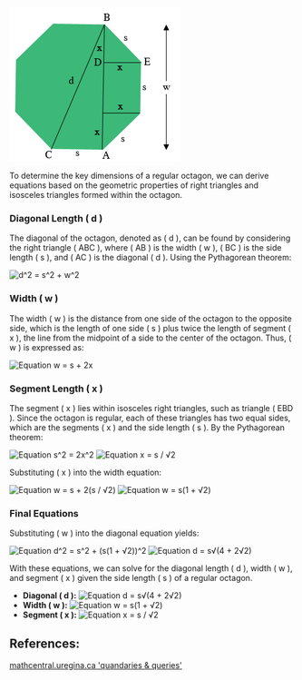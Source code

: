 ![Regular Octagon Diagram](./octagon_dia.png)

To determine the key dimensions of a regular octagon, we can derive equations based on the geometric properties of right triangles and isosceles triangles formed within the octagon.

### Diagonal Length  \( d \) 

The diagonal of the octagon, denoted as \( d \), can be found by considering the right triangle \( ABC \), where \( AB \) is the width \( w \), \( BC \) is the side length \( s \), and \( AC \) is the diagonal \( d \). Using the Pythagorean theorem:

![ d^2 = s^2 + w^2](https://latex.codecogs.com/svg.image?\inline&space;\bg{white}{\color{Emerald}d^{2}=s^{2}&plus;w^{2}})

### Width  \( w \) 

The width \( w \) is the distance from one side of the octagon to the opposite side, which is the length of one side \( s \) plus twice the length of segment \( x \), the line from the midpoint of a side to the center of the octagon. Thus, \( w \) is expressed as:

![Equation w = s + 2x](https://latex.codecogs.com/png.image?\dpi{200}\Large&space;w=s+2x)

### Segment Length  \( x \) 

The segment \( x \) lies within isosceles right triangles, such as triangle \( EBD \). Since the octagon is regular, each of these triangles has two equal sides, which are the segments \( x \) and the side length \( s \). By the Pythagorean theorem:

![Equation s^2 = 2x^2](https://latex.codecogs.com/png.image?\dpi{200}\Large&space;s^2=2x^2)
![Equation x = s / √2](https://latex.codecogs.com/png.image?\dpi{200}\Large&space;x=\frac{s}{\sqrt{2}})

Substituting \( x \) into the width equation:

![Equation w = s + 2(s / √2)](https://latex.codecogs.com/png.image?\dpi{200}\Large&space;w=s+2(\frac{s}{\sqrt{2}}))
![Equation w = s(1 + √2)](https://latex.codecogs.com/png.image?\dpi{200}\Large&space;w=s(1+\sqrt{2}))

### Final Equations

Substituting \( w \) into the diagonal equation yields:

![Equation d^2 = s^2 + (s(1 + √2))^2](https://latex.codecogs.com/png.image?\dpi{200}\Large&space;d^2=s^2+(s(1+\sqrt{2}))^2)
![Equation d = s√(4 + 2√2)](https://latex.codecogs.com/png.image?\dpi{200}\Large&space;d=s\sqrt{4+2\sqrt{2}})

With these equations, we can solve for the diagonal length \( d \), width \( w \), and segment \( x \) given the side length \( s \) of a regular octagon.

- **Diagonal \( d \):** ![Equation d = s√(4 + 2√2)](https://latex.codecogs.com/png.image?\dpi{200}\Large&space;d=s\sqrt{4+2\sqrt{2}})
- **Width \( w \):** ![Equation w = s(1 + √2)](https://latex.codecogs.com/png.image?\dpi{200}\Large&space;w=s(1+\sqrt{2}))
- **Segment \( x \):** ![Equation x = s / √2](https://latex.codecogs.com/png.image?\dpi{200}\Large&space;x=\frac{s}{\sqrt{2}})

## References:
[mathcentral.uregina.ca 'quandaries & queries'](http://mathcentral.uregina.ca/QQ/database/QQ.09.20/h/sue2.html)
